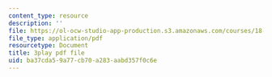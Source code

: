 ```yaml
---
content_type: resource
description: ''
file: https://ol-ocw-studio-app-production.s3.amazonaws.com/courses/18-06sc-linear-algebra-fall-2011/ba37cda59a77cb70a283aabd357f0c6e_2uDvRUowBzg.pdf
file_type: application/pdf
resourcetype: Document
title: 3play pdf file
uid: ba37cda5-9a77-cb70-a283-aabd357f0c6e
---
```

